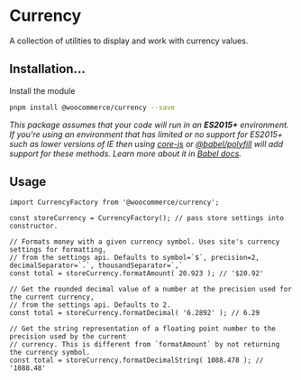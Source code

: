 # Currency

A collection of utilities to display and work with currency values.

## Installation...

Install the module

```bash
pnpm install @woocommerce/currency --save
```

_This package assumes that your code will run in an **ES2015+** environment. If you're using an environment that has limited or no support for ES2015+ such as lower versions of IE then using [core-js](https://github.com/zloirock/core-js) or [@babel/polyfill](https://babeljs.io/docs/en/next/babel-polyfill) will add support for these methods. Learn more about it in [Babel docs](https://babeljs.io/docs/en/next/caveats)._

## Usage

```JS
import CurrencyFactory from '@woocommerce/currency';

const storeCurrency = CurrencyFactory(); // pass store settings into constructor.

// Formats money with a given currency symbol. Uses site's currency settings for formatting,
// from the settings api. Defaults to symbol=`$`, precision=2, decimalSeparator=`.`, thousandSeparator=`,`
const total = storeCurrency.formatAmount( 20.923 ); // '$20.92'

// Get the rounded decimal value of a number at the precision used for the current currency,
// from the settings api. Defaults to 2.
const total = storeCurrency.formatDecimal( '6.2892' ); // 6.29

// Get the string representation of a floating point number to the precision used by the current
// currency. This is different from `formatAmount` by not returning the currency symbol.
const total = storeCurrency.formatDecimalString( 1088.478 ); // '1088.48'
```
